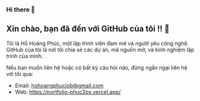 ### Hi there 👋
## Xin chào, bạn đã đến với GitHub của tôi !! 👋

Tôi là Hồ Hoàng Phúc, một lập trình viên đam mê và người yêu công nghệ. GitHub của tôi là nơi tôi chia sẻ các dự án, mã nguồn mở, và kinh nghiệm lập trình của mình.

Nếu bạn muốn liên hệ hoặc có bất kỳ câu hỏi nào, đừng ngần ngại liên hệ với tôi qua:
- Email: hohoangphucjob@gmail.com
- Web: https://portfolio-phuc2px.vercel.app/
<!--
**Minurte1/Minurte1** is a ✨ _special_ ✨ repository because its `README.md` (this file) appears on your GitHub profile.

Here are some ideas to get you started:

- 🔭 I’m currently working on ...
- 🌱 I’m currently learning ...
- 👯 I’m looking to collaborate on ...
- 🤔 I’m looking for help with ...
- 💬 Ask me about ...
- 📫 How to reach me: ...
- 😄 Pronouns: ...
- ⚡ Fun fact: ...
-->
